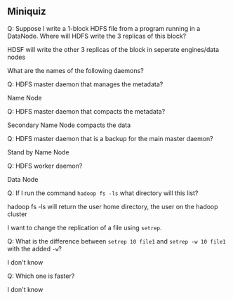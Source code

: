 Miniquiz
--------

Q: Suppose I write a 1-block HDFS file from a program running in a
DataNode. Where will HDFS write the 3 replicas of this block?

HDSF will write the other 3 replicas of the block in seperate engines/data nodes

What are the names of the following daemons?

Q: HDFS master daemon that manages the metadata?

Name Node

Q: HDFS master daemon that compacts the metadata? 

Secondary Name Node compacts the data


Q: HDFS master daemon that is a backup for the main master daemon?

Stand by Name Node 


Q: HDFS worker daemon?

Data Node 


Q: If I run the command `hadoop fs -ls` what directory will this list?

hadoop fs -ls will return the user home directory, the user on the hadoop cluster


I want to change the replication of a file using `setrep`. 

Q: What is the difference between `setrep 10 file1` and `setrep -w 10
file1` with the added `-w`?

I don't know

Q: Which one is faster?

I don't know 
